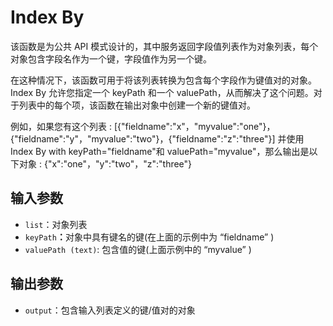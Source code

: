 # Index By

该函数是为公共 API 模式设计的，其中服务返回字段值列表作为对象列表，每个对象包含字段名作为一个键，字段值作为另一个键。

在这种情况下，该函数可用于将该列表转换为包含每个字段作为键值对的对象。Index By 允许您指定一个 keyPath 和一个 valuePath，从而解决了这个问题。对于列表中的每个项，该函数在输出对象中创建一个新的键值对。

例如，如果您有这个列表 : [{"fieldname":"x"，"myvalue":"one"}，{"fieldname":"y"，"myvalue":"two"}，{"fieldname":"z":"three"}] 并使用 Index By with keyPath="fieldname"和 valuePath="myvalue"，那么输出是以下对象 : {"x":"one"，"y":"two"，"z":"three"}

## 输入参数

- `list`：对象列表
- `keyPath`<strong>：</strong>对象中具有键名的键(在上面的示例中为 “fieldname” )
- `valuePath (text)`: 包含值的键(上面示例中的 “myvalue” )

## 输出参数

- `output`：包含输入列表定义的键/值对的对象

